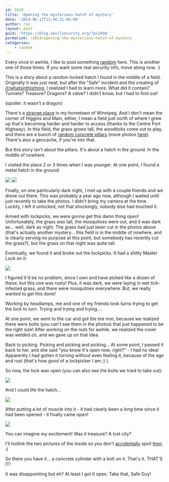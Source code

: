 ```yaml
---
id: 1938
title: 'Opening the mysterious hatch of mystery'
date: '2014-06-17T13:46:21-05:00'
author: ron
layout: post
guid: 'https://blog.skullsecurity.org/?p=1938'
permalink: /2014/opening-the-mysterious-hatch-of-mystery
categories:
    - random
---
```


Every once in awhile, I like to post something <a href='/2009/two-locks-one-bike'>random</a> here. This is another one of those times. If you want some real security info, move along now. :)

This is a story about a random locked hatch I found in the middle of a field. Originally it was just neat, but after the "Safe" incident and the creating of <a href='http://www.reddit.com/r/whatsinthisthing'>/r/whatsinthisthing</a>, I realized I had to learn more. What did it contain? Tunnels? Treasure? Dragons? A valve? I didn't know, but I had to find out!

(spoiler: it wasn't a dragon)
<!--more-->
There's a <a href='https://www.google.ca/maps/place/Inkster+Blvd+%26+Sturgeon+Rd/@49.9503688,-97.2765123,384m/data=!3m1!1e3!4m2!3m1!1s0x52ea0d5015f606df:0xc80b2fcad03c6477'>strange place</a> in my hometown of Winnipeg. And I don't mean the corner of Higgins and Main, either, I mean a field just north of where I grew up that's becoming harder and harder to access (thanks to the Centre Port Highway). In this field, the grass grows tall, the woodticks come out to play, and there are a bunch of <a href='https://www.google.ca/maps/@49.950151,-97.27545,3a,75y,285.38h,77.46t/data=!3m4!1e1!3m2!1sPaUBrUloRyiesLj0NPmtgw!2e0'>random concrete pillars</a> (more photos <a href='https://www.flickr.com/photos/uewinnipeg/sets/72157629378483337/'>here</a>). There's also a geocache, if you're into that.

But this story isn't about the pillars. It's about a hatch in the ground. In the middle of nowhere.

I visited the place 2 or 3 times when I was younger. At one point, I found a metal hatch in the ground:

<img src='https://blogdata.skullsecurity.org/hole2.jpg' />

<img src='https://blogdata.skullsecurity.org/hole3.jpg' />


Finally, on one particularly dark night, I met up with a couple friends and we drove out there. This was probably a year ago now, although I waited until just recently to take the photos. I didn't bring my camera at the time. Luckily, I left it unlocked, not that shockingly, nobody else had touched it.

Armed with lockpicks, we were gonna get this damn thing open! Unfortunately, the grass was tall, the mosquitoes were out, and it was dark as... well, dark as night. The grass had just been cut in the photos above (that's actually another mystery... this field is in the middle of nowhere, and is clearly serving no purpose at this point, but somebody has recently cut the grass?), but the grass on that night was quite tall.

Eventually, we found it and broke out the lockpicks. It had a shitty Master Lock on it:

<img src='https://blogdata.skullsecurity.org/hole4.jpg' />

I figured it'd be no problem, since I own and have picked like a dozen of these, but this one was rusty! Plus, it was dark, we were laying in wet tick-infested grass, and there were mosquitoes everywhere. But, we really wanted to get this done!

Working by headlamps, me and one of my friends took turns trying to get the lock to turn. Trying and trying and trying....

At one point, we went to the car and got the tire iron, because we realized there were bolts (you can't see them in the photos) that just happened to be the right size! After working on the nuts for awhile, we realized the cover was welded on, and we gave up on that idea.

Back to picking. Picking and picking and picking... At some point, I passed it back to her, and she said "you know it's open now, right?" - I had no idea! Apparently I had gotten it turning without even feeling it, because of the age and rust (that's how good of a lockpicker I am ;) ).

So now, the lock was open (you can also see the bolts we tried to take out):

<img src='https://blogdata.skullsecurity.org/hole5.jpg' />

And I could life the hatch...

<img src='https://blogdata.skullsecurity.org/hole6.jpg' />

After putting a lot of muscle into it - it had clearly been a *long* time since it had been opened - it finally came open!

<img src='https://blogdata.skullsecurity.org/hole7.jpg' />

You can imagine my excitement! Was it treasure? A lost city?

I'll hotlink the two pictures of the inside so you don't <a href='https://blogdata.skullsecurity.org/hole8.jpg'>accidentally</a> spoil <a href='https://blogdata.skullsecurity.org/hole9.jpg'>then</a>. :)

So there you have it... a concrete cylinder with a bolt on it. That's it. THAT'S IT!

It was disappointing but eh? At least I got it open. Take that, Safe Guy!